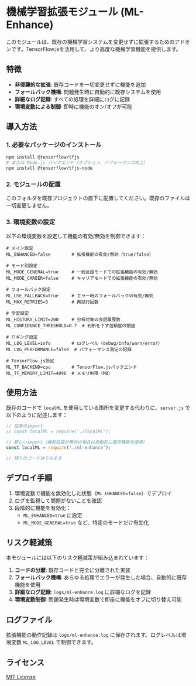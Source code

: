# 機械学習拡張モジュール (ML-Enhance)

このモジュールは、既存の機械学習システムを変更せずに拡張するためのアドオンです。TensorFlow.jsを活用して、より高度な機械学習機能を提供します。

## 特徴

- **非侵襲的な拡張**: 既存コードを一切変更せずに機能を追加
- **フォールバック機構**: 問題発生時に自動的に既存システムを使用
- **詳細なログ記録**: すべての処理を詳細にログに記録
- **環境変数による制御**: 即時に機能のオン/オフが可能

## 導入方法

### 1. 必要なパッケージのインストール

```bash
npm install @tensorflow/tfjs
# または Node.js バックエンド（オプション、パフォーマンス向上）
npm install @tensorflow/tfjs-node
```

### 2. モジュールの配置

このフォルダを既存プロジェクトの直下に配置してください。既存のファイルは一切変更しません。

### 3. 環境変数の設定

以下の環境変数を設定して機能の有効/無効を制御できます：

```
# メイン設定
ML_ENHANCED=false        # 拡張機能の有効/無効（true/false）

# モード別設定
ML_MODE_GENERAL=true     # 一般会話モードでの拡張機能の有効/無効
ML_MODE_CAREER=false     # キャリアモードでの拡張機能の有効/無効

# フォールバック設定
ML_USE_FALLBACK=true     # エラー時のフォールバックの有効/無効
ML_MAX_RETRIES=3         # 再試行回数

# 学習設定
ML_HISTORY_LIMIT=200     # 分析対象の会話履歴数
ML_CONFIDENCE_THRESHOLD=0.7  # 判断を下す信頼度の閾値

# ロギング設定
ML_LOG_LEVEL=info        # ログレベル（debug/info/warn/error）
ML_LOG_PERFORMANCE=false  # パフォーマンス測定の記録

# TensorFlow.js設定
ML_TF_BACKEND=cpu        # TensorFlow.jsバックエンド
ML_TF_MEMORY_LIMIT=4096  # メモリ制限（MB）
```

## 使用方法

既存のコードで `localML` を使用している箇所を変更する代わりに、`server.js` で以下のように記述します：

```javascript
// 従来のimport
// const localML = require('./localML');

// 新しいimport（機能拡張が無効の場合は自動的に既存機能を使用）
const localML = require('./ml-enhance');

// 残りのコードはそのまま
```

## デプロイ手順

1. 環境変数で機能を無効化した状態（`ML_ENHANCED=false`）でデプロイ
2. ログを監視して問題がないことを確認
3. 段階的に機能を有効化：
   - `ML_ENHANCED=true` に設定
   - `ML_MODE_GENERAL=true` など、特定のモードだけ有効化

## リスク軽減策

本モジュールには以下のリスク軽減策が組み込まれています：

1. **コードの分離**: 既存コードと完全に分離された実装
2. **フォールバック機構**: あらゆる処理でエラーが発生した場合、自動的に既存機能を使用
3. **詳細なログ記録**: `logs/ml-enhance.log` に詳細なログを記録
4. **環境変数制御**: 問題発生時は環境変数で即座に機能をオフに切り替え可能

## ログファイル

拡張機能の動作記録は `logs/ml-enhance.log` に保存されます。ログレベルは環境変数 `ML_LOG_LEVEL` で制御できます。

## ライセンス

[MIT License](LICENSE) 